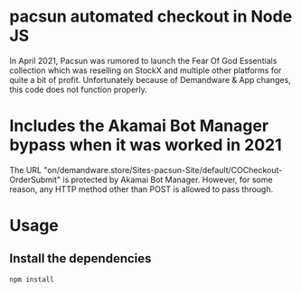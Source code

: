 # pacsun automated checkout in Node JS
 
In April 2021, Pacsun was rumored to launch the Fear Of God Essentials collection which was reselling on StockX and multiple other platforms for quite a bit of profit.
Unfortunately because of Demandware & App changes, this code does not function properly.

# Includes the Akamai Bot Manager bypass when it was worked in 2021
The URL "on/demandware.store/Sites-pacsun-Site/default/COCheckout-OrderSubmit" is protected by Akamai Bot Manager. 
However, for some reason, any HTTP method other than POST is allowed to pass through.

# Usage

## Install the dependencies

`npm install`

